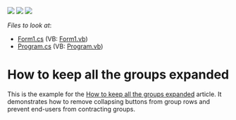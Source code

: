 <!-- default badges list -->
![](https://img.shields.io/endpoint?url=https://codecentral.devexpress.com/api/v1/VersionRange/128630090/13.1.4%2B)
[![](https://img.shields.io/badge/Open_in_DevExpress_Support_Center-FF7200?style=flat-square&logo=DevExpress&logoColor=white)](https://supportcenter.devexpress.com/ticket/details/E828)
[![](https://img.shields.io/badge/📖_How_to_use_DevExpress_Examples-e9f6fc?style=flat-square)](https://docs.devexpress.com/GeneralInformation/403183)
<!-- default badges end -->
<!-- default file list -->
*Files to look at*:

* [Form1.cs](./CS/KeepGroupsExpanded/Form1.cs) (VB: [Form1.vb](./VB/KeepGroupsExpanded/Form1.vb))
* [Program.cs](./CS/KeepGroupsExpanded/Program.cs) (VB: [Program.vb](./VB/KeepGroupsExpanded/Program.vb))
<!-- default file list end -->
# How to keep all the groups expanded


<p>This is the example for the <a href="https://www.devexpress.com/Support/Center/p/A1497">How to keep all the groups expanded</a> article. It demonstrates how to remove collapsing buttons from group rows and prevent end-users from contracting groups.</p>

<br/>


